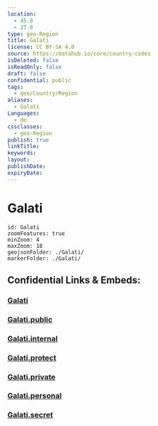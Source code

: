 ```yaml
---
location:
  - 45.8
  - 27.8
type: geo-Region
title: Galati
license: CC BY-SA 4.0
source: https://datahub.io/core/country-codes
isDeleted: false
isReadOnly: false
draft: false
confidential: public
tags:
  - geo/Country/Region
aliases:
  - Galati
Languages:
  - de
cssclasses:
  - geo-Region
publish: true
linkTitle:
keywords:
layout:
publishDate:
expiryDate:
---
```


# Galati

```leaflet
id: Galati
zoomFeatures: true 
minZoom: 4 
maxZoom: 18
geojsonFolder: ./Galati/
markerFolder: ./Galati/
```


## Confidential Links & Embeds: 

### [Galati](/_Standards/Earth/Continent/Europe/Europe~East/Romania/Regions~Romania/Romania~Sud-Est/Galati.md) 

### [Galati.public](/_public/Earth/Continent/Europe/Europe~East/Romania/Regions~Romania/Romania~Sud-Est/Galati.public.md) 

### [Galati.internal](/_internal/Earth/Continent/Europe/Europe~East/Romania/Regions~Romania/Romania~Sud-Est/Galati.internal.md) 

### [Galati.protect](/_protect/Earth/Continent/Europe/Europe~East/Romania/Regions~Romania/Romania~Sud-Est/Galati.protect.md) 

### [Galati.private](/_private/Earth/Continent/Europe/Europe~East/Romania/Regions~Romania/Romania~Sud-Est/Galati.private.md) 

### [Galati.personal](/_personal/Earth/Continent/Europe/Europe~East/Romania/Regions~Romania/Romania~Sud-Est/Galati.personal.md) 

### [Galati.secret](/_secret/Earth/Continent/Europe/Europe~East/Romania/Regions~Romania/Romania~Sud-Est/Galati.secret.md)

